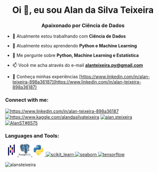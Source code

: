 <h1 align="center">Oi 👋, eu sou Alan da Silva Teixeira</h1>
<h3 align="center">Apaixonado por Ciência de Dados</h3>

- 🔭 Atualmente estou trabalhando com **Ciência de Dados**

- 🌱 Atualmente estou aprendendo **Python e Machine Learning**

- 💬 Me pergunte sobre **Python, Machine Learning e Estatística**

- 📫 Você me acha através do e-mail **alanteixeira.py@gmail.com**

- 📄 Conheça minhas experiências [https://www.linkedin.com/in/alan-teixeira-898a36187](https://www.linkedin.com/in/alan-teixeira-898a36187)

<h3 align="left">Connect with me:</h3>
<p align="left">
<a href="https://linkedin.com/in/https://www.linkedin.com/in/alan-teixeira-898a36187" target="blank"><img align="center" src="https://raw.githubusercontent.com/rahuldkjain/github-profile-readme-generator/master/src/images/icons/Social/linked-in-alt.svg" alt="https://www.linkedin.com/in/alan-teixeira-898a36187" height="30" width="40" /></a>
<a href="https://kaggle.com/https://www.kaggle.com/alandasilvateixeira" target="blank"><img align="center" src="https://raw.githubusercontent.com/rahuldkjain/github-profile-readme-generator/master/src/images/icons/Social/kaggle.svg" alt="https://www.kaggle.com/alandasilvateixeira" height="30" width="40" /></a>
<a href="https://instagram.com/alan.steixeira" target="blank"><img align="center" src="https://raw.githubusercontent.com/rahuldkjain/github-profile-readme-generator/master/src/images/icons/Social/instagram.svg" alt="alan.steixeira" height="30" width="40" /></a>
<a href="https://discord.gg/AlanST#6575" target="blank"><img align="center" src="https://raw.githubusercontent.com/rahuldkjain/github-profile-readme-generator/master/src/images/icons/Social/discord.svg" alt="AlanST#6575" height="30" width="40" /></a>
</p>

<h3 align="left">Languages and Tools:</h3>
<p align="left"> <a href="https://pandas.pydata.org/" target="_blank" rel="noreferrer"> <img src="https://raw.githubusercontent.com/devicons/devicon/2ae2a900d2f041da66e950e4d48052658d850630/icons/pandas/pandas-original.svg" alt="pandas" width="40" height="40"/> </a> <a href="https://www.postgresql.org" target="_blank" rel="noreferrer"> <img src="https://raw.githubusercontent.com/devicons/devicon/master/icons/postgresql/postgresql-original-wordmark.svg" alt="postgresql" width="40" height="40"/> </a> <a href="https://www.python.org" target="_blank" rel="noreferrer"> <img src="https://raw.githubusercontent.com/devicons/devicon/master/icons/python/python-original.svg" alt="python" width="40" height="40"/> </a> <a href="https://scikit-learn.org/" target="_blank" rel="noreferrer"> <img src="https://upload.wikimedia.org/wikipedia/commons/0/05/Scikit_learn_logo_small.svg" alt="scikit_learn" width="40" height="40"/> </a> <a href="https://seaborn.pydata.org/" target="_blank" rel="noreferrer"> <img src="https://seaborn.pydata.org/_images/logo-mark-lightbg.svg" alt="seaborn" width="40" height="40"/> </a> <a href="https://www.tensorflow.org" target="_blank" rel="noreferrer"> <img src="https://www.vectorlogo.zone/logos/tensorflow/tensorflow-icon.svg" alt="tensorflow" width="40" height="40"/> </a> </p>

<p><img align="center" src="https://github-readme-stats.vercel.app/api/top-langs?username=alansteixeira&show_icons=true&locale=en&layout=compact" alt="alansteixeira" /></p>


<!--
**AlanSTeixeira/AlanSTeixeira** is a ✨ _special_ ✨ repository because its `README.md` (this file) appears on your GitHub profile.

Here are some ideas to get you started:

- 🔭 I’m currently working on ...
- 🌱 I’m currently learning ...
- 👯 I’m looking to collaborate on ...
- 🤔 I’m looking for help with ...
- 💬 Ask me about ...
- 📫 How to reach me: ...
- 😄 Pronouns: ...
- ⚡ Fun fact: ...

-->

